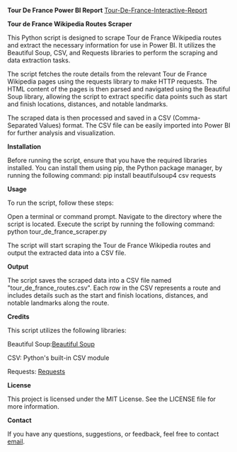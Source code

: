 **Tour De France Power BI Report**
[Tour-De-France-Interactive-Report](https://app.powerbi.com/view?r=eyJrIjoiMzBjZWY4NWYtMzkxNi00YTljLTg3YTktMGY3MGQ1NGIxNWRhIiwidCI6IjY3NTFiMzkyLTkyZDEtNGNhNi04M2RjLTJhM2EwMzA4M2ViMCJ9)

**Tour de France Wikipedia Routes Scraper**  

This Python script is designed to scrape Tour de France Wikipedia routes and extract the necessary information for use in Power BI. It utilizes the Beautiful Soup, CSV, and Requests libraries to perform the scraping and data extraction tasks.

The script fetches the route details from the relevant Tour de France Wikipedia pages using the requests library to make HTTP requests. The HTML content of the pages is then parsed and navigated using the Beautiful Soup library, allowing the script to extract specific data points such as start and finish locations, distances, and notable landmarks.

The scraped data is then processed and saved in a CSV (Comma-Separated Values) format. The CSV file can be easily imported into Power BI for further analysis and visualization.

**Installation**

Before running the script, ensure that you have the required libraries installed. You can install them using pip, the Python package manager, by running the following command:
pip install beautifulsoup4 csv requests

**Usage**

To run the script, follow these steps:

Open a terminal or command prompt.
Navigate to the directory where the script is located.
Execute the script by running the following command:
python tour_de_france_scraper.py


The script will start scraping the Tour de France Wikipedia routes and output the extracted data into a CSV file.

**Output**

The script saves the scraped data into a CSV file named "tour_de_france_routes.csv". Each row in the CSV represents a route and includes details such as the start and finish locations, distances, and notable landmarks along the route.

**Credits**

This script utilizes the following libraries:

Beautiful Soup:[Beautiful Soup](https://www.crummy.com/software/BeautifulSoup/)

CSV: Python's built-in CSV module

Requests: [Requests](https://requests.readthedocs.io/)

**License**

This project is licensed under the MIT License. See the LICENSE file for more information.

**Contact**

If you have any questions, suggestions, or feedback, feel free to contact [email](chinyatitb1@gmail.com).
